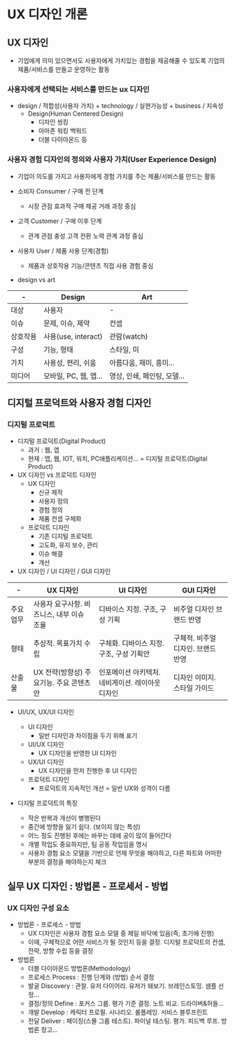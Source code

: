 # UX 디자인 개론

## UX 디자인

- 기업에게 의미 있으면서도 사용자에게 가치있는 경험을 제공해줄 수 있도록 기업의 제품/서비스를 만들고 운영하는 활동

### 사용자에게 선택되는 서비스를 만드는 ux 디자인

- design / 적합성(사용자 가치) + technology / 실현가능성 + business / 지속성
  - Design(Human Centered Design)
    - 디자인 씽킹
    - 아마존 워킹 백워드
    - 더블 다이아몬드 등

### 사용자 경험 디자인의 정의와 사용자 가치(User Experience Design)

- 기업이 의도를 가지고 사용자에게 경험 가치를 주는 제품/서비스를 만드는 활동
- 소비자 Consumer / 구매 전 단계
  - 시장 관점 효과적 구매 제공 거래 과정 중심
- 고객 Customer / 구매 이후 단계
  - 관계 관점 충성 고객 전환 노력 관계 과정 중심
- 사용자 User / 제품 사용 단계(경험)

  - 제품과 상호작용 기능/콘텐츠 직접 사용 경험 중심

- design vs art

| -        | Design                | Art                         |
| -------- | --------------------- | --------------------------- |
| 대상     | 사용자                | -                           |
| 이슈     | 문제, 이슈, 제약      | 컨셉                        |
| 상호작용 | 사용(use, interact)   | 관람(watch)                 |
| 구성     | 기능, 형태            | 스타일, 미                  |
| 가치     | 사용성, 편리, 쉬움    | 아름다움, 재미, 흥미...     |
| 미디어   | 모바일, PC, 웹, 앱... | 영상, 인쇄, 페인팅, 모델... |

## 디지털 프로덕트와 사용자 경험 디자인

### 디지털 프로덕트

- 디지털 프로덕트(Digital Product)
  - 과거 : 웹, 앱
  - 현재 : 앱, 웹, IOT, 워치, PC애플리케이션... = 디지털 프로덕트(Digital Product)
- UX 디자인 vs 프로덕트 디자인
  - UX 디자인
    - 신규 제작
    - 사용자 정의
    - 경험 정의
    - 제품 컨셉 구체화
  - 프로덕트 디자인
    - 기존 디지털 프로덕트
    - 고도화, 유지 보수, 관리
    - 이슈 해결
    - 개선
- UX 디자인 / UI 디자인 / GUI 디자인

| -         | UX 디자인                                 | UI 디자인                                        | GUI 디자인                         |
| --------- | ----------------------------------------- | ------------------------------------------------ | ---------------------------------- |
| 주요 업무 | 사용자 요구사항. 비즈니스, 내부 이슈 조율 | 디바이스 지정. 구조, 구성 기획                   | 비주얼 디자인 브랜드 반영          |
| 형태      | 추상적. 목표가치 수립                     | 구체화. 디바이스 지정. 구조, 구성 기획안         | 구체적. 비주얼 디자인. 브랜드 반영 |
| 산출물    | UX 전략(방향성) 주요기능. 주요 콘텐츠안   | 인포메이션 아키텍처. 네비게이션. 레이아웃 디자인 | 디자인 이미지. 스타일 가이드       |

- UI/UX, UX/UI 디자인

  - UI 디자인
    - 일반 디자인과 차이점을 두기 위해 표기
  - UI/UX 디자인
    - UX 디자인을 반영한 UI 디자인
  - UX/UI 디자인
    - UX 디자인을 먼저 진행한 후 UI 디자인
  - 프로덕트 디자인
    - 프로덕트의 지속적인 개선 = 일반 UX와 성격이 다름

- 디지털 프로덕트의 특징
  - 작은 반복과 개선이 병행된다
  - 중간에 방향을 잃기 쉽다. (보이지 않는 특성)
  - 어느 정도 진행된 후에는 바꾸는 데에 공이 많이 들어간다
  - 개별 작업도 중요하지만, 팀 공동 작업임을 명시
  - 사용자 경험 요소 모델을 기반으로 언제 무엇을 해야하고, 다른 파트와 어떠한 부분의 결정을 해야하는지 체크

## 실무 UX 디자인 : 방법론 - 프로세서 - 방법

### UX 디자인 구성 요소

- 방법론 - 프로세스 - 방법
  - UX 디자인은 사용자 경험 요소 모델 중 제일 바닥에 있음(즉, 초기에 진행)
  - 이때, 구체적으로 어떤 서비스가 될 것인지 등을 결정. 디지털 프로덕트의 컨셉, 전략, 방향 수립 등을 결정
- 방법론
  - 더블 다이아몬드 방법론(Methodology)
  - 프로세스 Process : 진행 단계와 (방법) 순서 결정
  - 발굴 Discovery : 관찰. 유저 다이어리. 유저가 돼보기. 브레인스토밍. 샘플 선정...
  - 결정/정의 Define : 포커스 그룹. 평가 기준 결정. 노트 비교. 드라이버&허들...
  - 개발 Develop : 캐릭터 프로필. 시나리오. 롤플레잉. 서비스 블루프린트
  - 전달 Deliver : 페이징(스몰 그룹 테스트). 파이널 테스팅. 평가. 피드백 루프. 방법론 창고...
